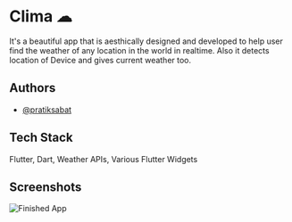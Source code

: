 
# Clima ☁

It's a beautiful app that is aesthically designed and developed to help user find the weather of any location in the world in realtime. Also it detects location of Device and gives current weather too.

## Authors

- [@pratiksabat](https://github.com/pratiksabat)

## Tech Stack

Flutter, Dart, Weather APIs, Various Flutter Widgets

## Screenshots

![Finished App](https://github.com/londonappbrewery/Images/blob/master/clima-demo.gif)

